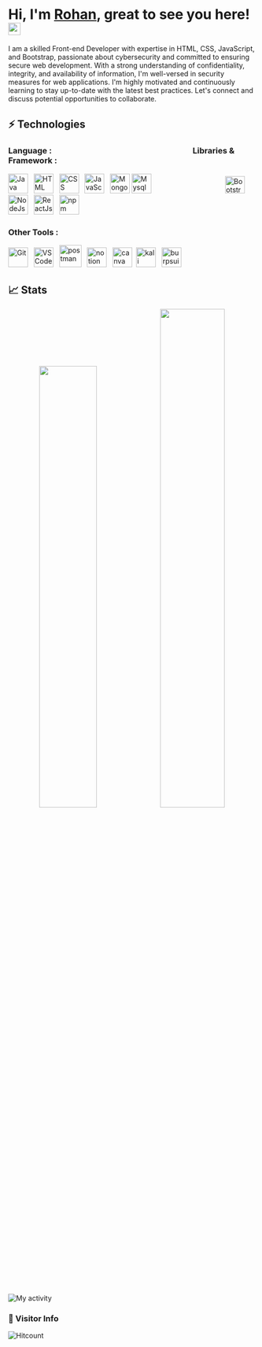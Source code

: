 
<h1>Hi, I'm <a href="https://rohanx.tech">Rohan</a>, great to see you here! <img src="https://media.giphy.com/media/hvRJCLFzcasrR4ia7z/giphy.gif" width="25px"> </h1>



I am a skilled Front-end Developer with expertise in HTML, CSS, JavaScript, and Bootstrap, passionate about cybersecurity and committed to ensuring secure web development. With a strong understanding of confidentiality, integrity, and availability of information, I'm well-versed in security measures for web applications. I'm highly motivated and continuously learning to stay up-to-date with the latest best practices. Let's connect and discuss potential opportunities to collaborate.

## ⚡ Technologies

### Language : &nbsp;&nbsp;&nbsp;&nbsp;&nbsp;&nbsp;&nbsp;&nbsp;&nbsp;&nbsp;&nbsp;&nbsp;&nbsp;&nbsp;&nbsp;&nbsp;&nbsp;&nbsp;&nbsp;&nbsp;&nbsp;&nbsp;&nbsp;&nbsp;&nbsp;&nbsp;&nbsp;&nbsp;&nbsp;&nbsp;&nbsp;&nbsp;&nbsp;&nbsp;&nbsp;&nbsp;&nbsp;&nbsp;&nbsp;&nbsp;&nbsp;&nbsp;&nbsp;&nbsp;&nbsp;&nbsp;&nbsp;&nbsp;&nbsp;&nbsp;&nbsp;&nbsp;&nbsp;&nbsp;&nbsp;&nbsp;&nbsp;&nbsp;&nbsp;&nbsp;&nbsp;&nbsp;&nbsp;&nbsp;&nbsp;&nbsp;&nbsp;&nbsp;&nbsp;&nbsp;&nbsp;&nbsp;             Libraries & Framework :


  <img src="https://cdn.jsdelivr.net/gh/devicons/devicon/icons/java/java-original-wordmark.svg" alt="Java" width="40" height="40"/>&nbsp;&nbsp;
  <img src="https://cdn.jsdelivr.net/gh/devicons/devicon/icons/html5/html5-original.svg" alt="HTML" width="40" height="40"/>&nbsp;&nbsp;
  <img src="https://cdn.jsdelivr.net/gh/devicons/devicon/icons/css3/css3-original.svg" alt="CSS" width="40" height="40"/>&nbsp;&nbsp;
  <img src="https://cdn.jsdelivr.net/gh/devicons/devicon/icons/javascript/javascript-original.svg" alt="JavaScript" width="40" height="40"/>&nbsp;&nbsp;
  <img src="https://cdn.jsdelivr.net/gh/devicons/devicon/icons/mongodb/mongodb-plain-wordmark.svg" alt="MongoDB" width="40" height="40"/>
  <img src="https://cdn.jsdelivr.net/gh/devicons/devicon/icons/mysql/mysql-plain.svg" alt="Mysql" width="40" height="40"/>&nbsp;&nbsp;&nbsp;&nbsp;&nbsp;&nbsp;&nbsp;&nbsp;&nbsp;&nbsp;&nbsp;&nbsp;&nbsp;&nbsp;&nbsp;&nbsp;&nbsp;&nbsp;&nbsp;&nbsp;&nbsp;&nbsp;&nbsp;&nbsp;&nbsp;&nbsp;&nbsp;&nbsp;&nbsp;&nbsp;&nbsp;&nbsp;&nbsp;&nbsp;&nbsp;&nbsp;&nbsp;
   <img src="https://getbootstrap.com/docs/5.0/assets/brand/bootstrap-logo.svg" title="JavaScript" alt="Bootstrap" width="40" height="35"/>&nbsp;&nbsp;
   <img src="https://user-images.githubusercontent.com/33249782/229697042-b311ebf0-52b7-4812-b67d-44f902dd8f02.png" alt="NodeJs" width="40" height="40"/>&nbsp;&nbsp;
  <img src="https://cdn.jsdelivr.net/gh/devicons/devicon/icons/react/react-original.svg" alt="ReactJs" width="40" height="40"/>&nbsp;&nbsp;
  <img src="https://cdn.jsdelivr.net/gh/devicons/devicon/icons/npm/npm-original-wordmark.svg" alt="npm" width="40" height="40"/>&nbsp;&nbsp;

  


### Other Tools :
<div>
  <img src="https://cdn.jsdelivr.net/gh/devicons/devicon/icons/git/git-original.svg" alt="Git" width="40" height="40"/>&nbsp;&nbsp;
  <img src="https://cdn.jsdelivr.net/gh/devicons/devicon/icons/vscode/vscode-original.svg" alt="VS Code" width="40" height="40"/>&nbsp;&nbsp;
  <img src="https://user-images.githubusercontent.com/33249782/229693464-73adb160-36c9-4e9b-ba23-bf32dde4d03c.png" alt="postman" width="45" height="45"/>&nbsp;&nbsp;
  <img src="https://user-images.githubusercontent.com/79409258/226091987-3cdf9344-dcfa-4d4e-ad0d-d3ab37c3c4db.png" alt="notion" width="40"      height="40"/>&nbsp;&nbsp;
   <img src="https://cdn.jsdelivr.net/gh/devicons/devicon/icons/canva/canva-original.svg" alt="canva" width="40" height="40"/>&nbsp;
   <img src="https://user-images.githubusercontent.com/33249782/229691529-3e454a1e-ae9e-4239-83a9-7beb2da99659.png" alt="kali" width="40"/>&nbsp;&nbsp;
   <img src="https://user-images.githubusercontent.com/33249782/229692940-18d974fa-8070-4772-b87f-cae56fea4ce5.png" alt="burpsuite"width="40"/>&nbsp;&nbsp;


<!-- ![canva_logo_icon_145428](https://user-images.githubusercontent.com/33249782/229694413-0f0a23cf-0924-439f-b0d6-4cd73ae77161.png) -->




## 📈 Stats
<p align="center">

  <img width="48%" src="https://github-readme-stats.vercel.app/api?username=rohansx&show_icons=true&theme="/>
  <img width="51%" src="https://github-readme-streak-stats.herokuapp.com/?user=rohansx&theme=" />
 
 </p>
  
![My activity](https://github-readme-activity-graph.cyclic.app/graph?username=rohansx&theme=react-dark)
<!-- <a href="https://github.com/anuraghazra/github-readme-stats"><img align="center" src="https://github-readme-stats.vercel.app/api/top-langs/?username=rohansx&layout=compact&theme=buefy&hide_border=true" /></a>  -->
 
### 👀 Visitor Info

![Hitcount](https://komarev.com/ghpvc/?username=rohansx&color=57bcd9)
